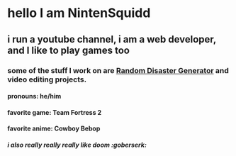# hello I am NintenSquidd
## i run a youtube channel, i am a web developer, and I like to play games too

### some of the stuff I work on are [Random Disaster Generator](https://random-disaster-generator.glitch.me) and video editing projects.


#### pronouns: he/him
#### favorite game: Team Fortress 2
#### favorite anime: Cowboy Bebop
##### i also really really really like doom :goberserk:

<!--
**nintensquidd/nintensquidd** is a ✨ _special_ ✨ repository because its `README.md` (this file) appears on your GitHub profile.

Here are some ideas to get you started:

- 🔭 I’m currently working on ...
- 🌱 I’m currently learning ...
- 👯 I’m looking to collaborate on ...
- 🤔 I’m looking for help with ...
- 💬 Ask me about ...
- 📫 How to reach me: ...
- 😄 Pronouns: ...
- ⚡ Fun fact: ...
-->
